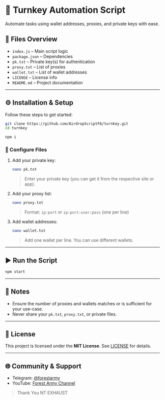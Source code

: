 # 🔐 Turnkey Automation Script

Automate tasks using wallet addresses, proxies, and private keys with ease.

## 📁 Files Overview

- `index.js` – Main script logic  
- `package.json` – Dependencies  
- `pk.txt` – Private key(s) for authentication  
- `proxy.txt` – List of proxies  
- `wallet.txt` – List of wallet addresses  
- `LICENSE` – License info  
- `README.md` – Project documentation  

---

## ⚙️ Installation & Setup

Follow these steps to get started:

```bash
git clone https://github.com/AirdropScriptFA/turnkey.git
cd turnkey
```

```bash
npm i
```

### 🔑 Configure Files

1. Add your private key:
   ```bash
   nano pk.txt
   ```
   > Enter your private key (you can get it from the respective site or app).

2. Add your proxy list:
   ```bash
   nano proxy.txt
   ```
   > Format: `ip:port` or `ip:port:user:pass` (one per line)

3. Add wallet addresses:
   ```bash
   nano wallet.txt
   ```
   > Add one wallet per line. You can use different wallets.

---

## ▶️ Run the Script

```bash
npm start
```

---

## 📝 Notes

- Ensure the number of proxies and wallets matches or is sufficient for your use-case.
- Never share your `pk.txt`, `proxy.txt`, or private files.

---

## 📄 License

This project is licensed under the **MIT License**. See [LICENSE](LICENSE) for details.

---

## 🌐 Community & Support

- Telegram: [@forestarmy](https://t.me/forestarmy)  
- YouTube: [Forest Army Channel](https://youtube.com/forestarmy)

> Thank You NT EXHAUST 
